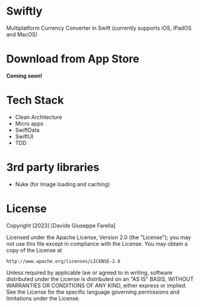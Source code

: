 # Swiftly
 Multiplatform Currency Converter in Swift (currently supports iOS, iPadOS and MacOS)
 
 # Download from App Store
 **Coming soon!**
 
 # Tech Stack
 * Clean Architecture
 * Micro apps
 * SwiftData
 * SwiftUI
 * TDD

# 3rd party libraries
* Nuke (for Image loading and caching)

# License
Copyright [2023] [Davide Giuseppe Farella]

Licensed under the Apache License, Version 2.0 (the "License");
you may not use this file except in compliance with the License.
You may obtain a copy of the License at

    http://www.apache.org/licenses/LICENSE-2.0

Unless required by applicable law or agreed to in writing, software
distributed under the License is distributed on an "AS IS" BASIS,
WITHOUT WARRANTIES OR CONDITIONS OF ANY KIND, either express or implied.
See the License for the specific language governing permissions and
limitations under the License.
